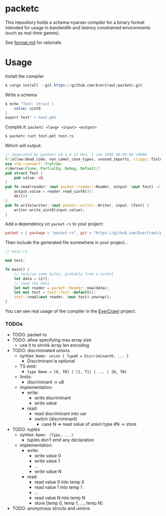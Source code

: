 # packetc

This repository holds a schema->parser compiler for a binary format intended for usage in bandwidth and latency constrained environments (such as real-time games).

See [format.md](format.md) for rationale.

# Usage

Install the compiler

```s
$ cargo install --git https://github.com/EverCrawl/packetc.git
```

Write a schema

```s
$ echo "Test: struct {
    value: uint8
}
export Test" > test.pkt
```

Compile it: `packetc <lang> <input> <output>`

```s
$ packetc rust test.pkt test.rs
```

Which will output:

```rust
// Generated by packetc v0.1.4 at Mon, 1 Jan 1900 00:00:00 +0000
#![allow(dead_code, non_camel_case_types, unused_imports, clippy::field_reassign_with_default)]
use std::convert::TryFrom;
#[derive(Clone, PartialEq, Debug, Default)]
pub struct Test {
    pub value: u8,
}
pub fn read(reader: &mut packet::reader::Reader, output: &mut Test) -> Result<(), packet::Error> {
    output.value = reader.read_uint8()?;
    Ok(())
}
pub fn write(writer: &mut packet::writer::Writer, input: &Test) {
    writer.write_uint8(input.value);
}
```

Add a dependency on `packet-rs` to your project:

```toml
packet = { package = "packet-rs", git = "https://github.com/EverCrawl/packet-rs.git" }
```

Then include the generated file somewhere in your project...

```rust
// main.rs

mod test;

fn main() {
    // receive some bytes, probably from a socket
    let data = &[0];
    // read the data
    let mut reader = packet::Reader::new(data);
    let mut test = test::Test::default();
    test::read(&mut reader, &mut test).unwrap();
}
```

You can see real usage of the compiler in the [EverCrawl](https://github.com/EverCrawl) project.

### TODOs

- TODO: packet-ts 
- TODO: allow specifying max array size
  - use it to shrink array len encoding
- TODO: discriminated unions
  - syntax: `Name: union { Type0 = Discriminant0, ... }`
    - Discriminant is optional
  - TS emit:
    - `type Name = [0, T0] | [1, T1] | ... | [N, TN]`
  - limits:
    - discriminant -> u8
  - implementation:
    - write:
      - write discriminant
      - write value
    - read:
      - read discriminant into var
      - switch (discriminant)
        - case N => read value of union type #N -> store
- TODO: tuples
  - syntax: `Name: (Type, ...)`
    - tuples don't emit any declaration
  - implementation:
    - write:
      - write value 0
      - write value 1
      - ...
      - write value N
    - read:
      - read value 0 into temp 0
      - read value 1 into temp 1
      - ...
      - read value N into temp N
      - store [temp 0, temp 1, ..., temp N]
- TODO: anonymous structs and unions